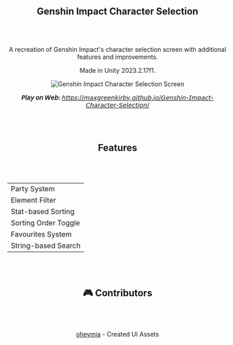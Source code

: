 <h2 align="center">Genshin Impact Character Selection</h2>
<br><br>

<p align="center">A recreation of Genshin Impact's character selection screen with additional features and improvements.</p>
<p align="center">Made in Unity 2023.2.17f1.</p>

<p align="center">
    <img src="https://github.com/user-attachments/assets/87879847-0ab0-464b-be2e-c443b383f4a1" alt="Genshin Impact Character Selection Screen">
</p>

<p align="center"><strong>𝘗𝘭𝘢𝘺 𝘰𝘯 𝘞𝘦𝘣: </strong> <a href="https://maxgreenkirby.github.io/Genshin-Impact-Character-Selection/" target="_blank">𝘩𝘵𝘵𝘱𝘴://𝘮𝘢𝘹𝘨𝘳𝘦𝘦𝘯𝘬𝘪𝘳𝘣𝘺.𝘨𝘪𝘵𝘩𝘶𝘣.𝘪𝘰/𝘎𝘦𝘯𝘴𝘩𝘪𝘯-𝘐𝘮𝘱𝘢𝘤𝘵-𝘊𝘩𝘢𝘳𝘢𝘤𝘵𝘦𝘳-𝘚𝘦𝘭𝘦𝘤𝘵𝘪𝘰𝘯/</a></p>

<br><br>
<h2 align="center">Features</h2>
<br><br>

<table align="center">
  <tr>
    <td>Party System</td>
  </tr>
  <tr>
    <td>Element Filter</td>
  </tr>
  <tr>
    <td>Stat-based Sorting</td>
  </tr>
  <tr>
    <td>Sorting Order Toggle</td>
  </tr>
  <tr>
    <td>Favourites System</td>
  </tr>
  <tr>
    <td>String-based Search</td>
  </tr>
</table>

<br><br>
<h2 align="center">🎮 Contributors</h2>
<br><br>

<p align="center"><a href="https://github.com/oheymia" target="_blank">oheymia</a> - Created UI Assets</p>

